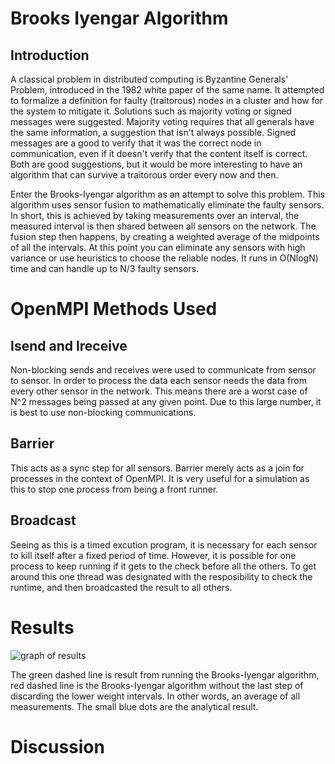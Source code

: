 # Brooks Iyengar Algorithm

## Introduction
A classical problem in distributed computing is Byzantine Generals' Problem, introduced in the 1982 white paper of the same name. It attempted to formalize a definition for faulty (traitorous) nodes in a cluster and how for the system to mitigate it. Solutions such as majority voting or signed messages were suggested. Majority voting requires that all generals have the same information, a suggestion that isn't always possible. Signed messages are a good to verify that it was the correct node in communication, even if it doesn't verify that the content itself is correct. Both are good suggestions, but it would be more interesting to have an algorithm that can survive a traitorous order every now and then.

Enter the Brooks-Iyengar algorithm as an attempt to solve this problem. This algorithm uses sensor fusion to mathematically eliminate the faulty sensors. In short, this is achieved by taking measurements over an interval, the measured interval is then shared between all sensors on the network. The fusion step then happens, by creating a weighted average of the midpoints of all the intervals. At this point you can eliminate any sensors with high variance or use heuristics to choose the reliable nodes. It runs in O(NlogN) time and can handle up to N/3 faulty sensors.

# OpenMPI Methods Used

## Isend and Ireceive
Non-blocking sends and receives were used to communicate from sensor to sensor. In order to process the data each sensor needs the data from every other sensor in the network. This means there are a worst case of N^2 messages being passed at any given point. Due to this large number, it is best to use non-blocking communications.

## Barrier
This acts as a sync step for all sensors. Barrier merely acts as a join for processes in the context of OpenMPI. It is very useful for a simulation as this to stop one process from being a front runner.

## Broadcast
Seeing as this is a timed excution program, it is necessary for each sensor to kill itself after a fixed period of time. However, it is possible for one process to keep running if it gets to the check before all the others. To get around this one thread was designated with the resposibility to check the runtime, and then broadcasted the result to all others.

# Results
![graph of results](https://github.com/unh-hpc/project-2-brooks-iyengar/blob/master/results.png)

The green dashed line is result from running the Brooks-Iyengar algorithm, red dashed line is the Brooks-Iyengar algorithm without the last step of discarding the lower weight intervals. In other words, an average of all measurements. The small blue dots are the analytical result.

# Discussion
